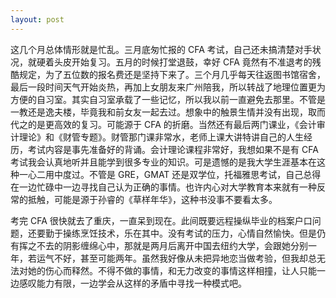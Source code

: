 ```yaml
---
layout: post
---
```


这几个月总体情形就是忙乱。三月底匆忙报的 CFA 考试，自己还未搞清楚对手状况，就硬着头皮开始复习。五月的时候打堂退鼓，幸好 CFA 竟然有不准退考的残酷规定，为了五位数的报名费还是坚持下来了。三个月几乎每天往返图书馆宿舍，最后一段时间天气开始炎热，再加上女朋友来广州陪我，所以转战了地理位置更为方便的自习室。其实自习室承载了一些记忆，所以我以前一直避免去那里。不管是一教还是逸夫楼，毕竟我和前女友一起去过。想象中的触景生情并没有出现，取而代之的是更高效的复习。可能源于 CFA 的折磨。当然还有最后两门课业，《会计审计理论》和《财管专题》。财管那门课非常水，老师上课大讲特讲自己的人生经历，考试内容是事先准备好的背诵。会计理论课程非常好，我想如果不是有 CFA 考试我会认真地听并且能学到很多专业的知识。可是遗憾的是我大学生涯基本在这种一心二用中度过。不管是 GRE，GMAT 还是双学位，托福雅思考试，自己总得在一边忙碌中一边寻找自己认为正确的事情。也许内心对大学教育本来就有一种反常的抵触，可能是源于孙睿的《草样年华》，这种书没事不要看太多。

考完 CFA 很快就去了重庆，一直呆到现在。此间既要远程操纵毕业的档案户口问题，还要勤于操练烹饪技术，乐在其中。没有考试的压力，心情自然愉快。但是仍有挥之不去的阴影缠绵心中，那就是两月后离开中国去纽约大学，会跟她分别一年，若运气不好，甚至可能两年。虽然我好像从未把异地恋当做考验，但我却总无法对她的伤心而释然。不得不做的事情，和无力改变的事情这样相撞，让人只能一边感叹能力有限，一边学会从这样的矛盾中寻找一种模式吧。

